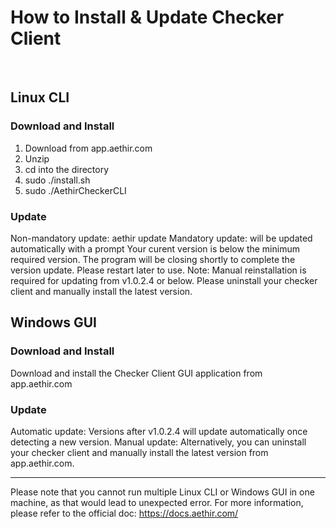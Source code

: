 # How to Install & Update Checker Client
​
## Linux CLI
### Download and Install
1. Download from app.aethir.com​
2. Unzip
3. cd into the directory
4. sudo ./install.sh
5. sudo ./AethirCheckerCLI
​
### Update
Non-mandatory update: aethir update
Mandatory update: will be updated automatically with a prompt Your curent version is below the minimum required version. The program will be closing shortly to complete the version update. Please restart later to use.
Note: Manual reinstallation is required for updating from v1.0.2.4 or below. Please uninstall your checker client and manually install the latest version.
​
## Windows GUI
### Download and Install
Download and install the Checker Client GUI application from app.aethir.com​
​
### Update
Automatic update: Versions after v1.0.2.4 will update automatically once detecting a new version.
Manual update: Alternatively, you can uninstall your checker client and manually install the latest version from app.aethir.com.

--------------------------------------
Please note that you cannot run multiple Linux CLI or Windows GUI in one machine, as that would lead to unexpected error.
For more information, please refer to the official doc: https://docs.aethir.com/
